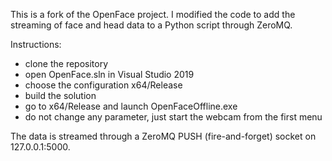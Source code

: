 This is a fork of the OpenFace project.
I modified the code to add the streaming of face and head data to a Python script through ZeroMQ.

Instructions:
- clone the repository
- open OpenFace.sln in Visual Studio 2019
- choose the configuration x64/Release
- build the solution
- go to x64/Release and launch OpenFaceOffline.exe
- do not change any parameter, just start the webcam from the first menu

The data is streamed through a ZeroMQ PUSH (fire-and-forget) socket on 127.0.0.1:5000.
